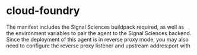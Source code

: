 # cloud-foundry

The manifest includes the Signal Sciences buildpack required, as well as the environment variables to pair the agent to the Signal Sciences backend. Since the deployment of this agent is in reverse proxy mode, you may also need to configure the reverse proxy listener and upstream addres:port with 
